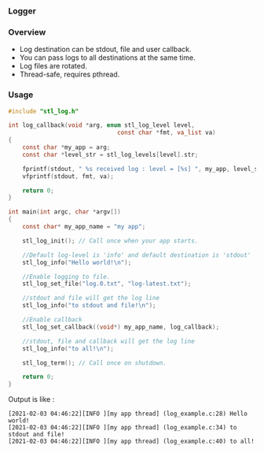 ### Logger

### Overview

- Log destination can be stdout, file and user callback.
- You can pass logs to all destinations at the same time.
- Log files are rotated.
- Thread-safe, requires pthread.

### Usage


```c
#include "stl_log.h"

int log_callback(void *arg, enum stl_log_level level,
                               const char *fmt, va_list va)
{
    const char *my_app = arg;
    const char *level_str = stl_log_levels[level].str;

    fprintf(stdout, " %s received log : level = [%s] ", my_app, level_str);
    vfprintf(stdout, fmt, va);

    return 0;
}

int main(int argc, char *argv[])
{
    const char* my_app_name = "my app";

    stl_log_init(); // Call once when your app starts.

    //Default log-level is 'info' and default destination is 'stdout'
    stl_log_info("Hello world!\n");

    //Enable logging to file.
    stl_log_set_file("log.0.txt", "log-latest.txt");

    //stdout and file will get the log line
    stl_log_info("to stdout and file!\n");

    //Enable callback
    stl_log_set_callback((void*) my_app_name, log_callback);

    //stdout, file and callback will get the log line
    stl_log_info("to all!\n");

    stl_log_term(); // Call once on shutdown.

    return 0;
}

```

Output is like : 

```
[2021-02-03 04:46:22][INFO ][my app thread] (log_example.c:28) Hello world! 
[2021-02-03 04:46:22][INFO ][my app thread] (log_example.c:34) to stdout and file! 
[2021-02-03 04:46:22][INFO ][my app thread] (log_example.c:40) to all!
```
